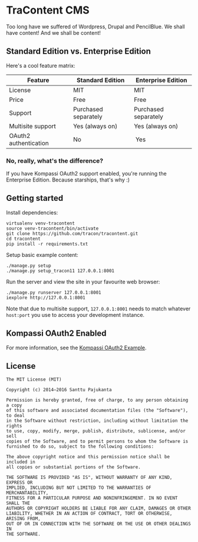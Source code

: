 # TraContent CMS

Too long have we suffered of Wordpress, Drupal and PencilBlue. We shall have content! And we shall be content!

## Standard Edition vs. Enterprise Edition

Here's a cool feature matrix:

| Feature | Standard Edition | Enterprise Edition |
|---------|------------------|--------------------|
| License | MIT | MIT |
| Price | Free | Free |
| Support | Purchased separately | Purchased separately |
| Multisite support | Yes (always on) | Yes (always on) |
| OAuth2 authentication | No | Yes |

### No, really, what's the difference?

If you have Kompassi OAuth2 support enabled, you're running the Enterprise Edition. Because starships, that's why :)

## Getting started

Install dependencies:

    virtualenv venv-tracontent
    source venv-tracontent/bin/activate
    git clone https://github.com/tracon/tracontent.git
    cd tracontent
    pip install -r requirements.txt

Setup basic example content:

    ./manage.py setup
    ./manage.py setup_tracon11 127.0.0.1:8001

Run the server and view the site in your favourite web browser:

    ./manage.py runserver 127.0.0.1:8001
    iexplore http://127.0.0.1:8001

Note that due to multisite support, `127.0.0.1:8001` needs to match whatever `host:port` you use to access your development instance.

## Kompassi OAuth2 Enabled

For more information, see the [Kompassi OAuth2 Example](/tracon/kompassi-oauth2-example).

## License

    The MIT License (MIT)

    Copyright (c) 2014–2016 Santtu Pajukanta

    Permission is hereby granted, free of charge, to any person obtaining a copy
    of this software and associated documentation files (the "Software"), to deal
    in the Software without restriction, including without limitation the rights
    to use, copy, modify, merge, publish, distribute, sublicense, and/or sell
    copies of the Software, and to permit persons to whom the Software is
    furnished to do so, subject to the following conditions:

    The above copyright notice and this permission notice shall be included in
    all copies or substantial portions of the Software.

    THE SOFTWARE IS PROVIDED "AS IS", WITHOUT WARRANTY OF ANY KIND, EXPRESS OR
    IMPLIED, INCLUDING BUT NOT LIMITED TO THE WARRANTIES OF MERCHANTABILITY,
    FITNESS FOR A PARTICULAR PURPOSE AND NONINFRINGEMENT. IN NO EVENT SHALL THE
    AUTHORS OR COPYRIGHT HOLDERS BE LIABLE FOR ANY CLAIM, DAMAGES OR OTHER
    LIABILITY, WHETHER IN AN ACTION OF CONTRACT, TORT OR OTHERWISE, ARISING FROM,
    OUT OF OR IN CONNECTION WITH THE SOFTWARE OR THE USE OR OTHER DEALINGS IN
    THE SOFTWARE.
